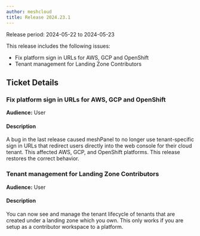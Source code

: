 ```yaml
---
author: meshcloud
title: Release 2024.23.1
---
```


Release period: 2024-05-22 to 2024-05-23

This release includes the following issues:
* Fix platform sign in URLs for AWS, GCP and OpenShift
* Tenant management for Landing Zone Contributors
<!--truncate-->

## Ticket Details
### Fix platform sign in URLs for AWS, GCP and OpenShift
**Audience:** User


#### Description
A bug in the last release caused meshPanel to no longer use tenant-specific
sign in URLs that redirect users directly into the web console for their cloud tenant.
This affected AWS, GCP, and OpenShift platforms.
This release restores the correct behavior.

### Tenant management for Landing Zone Contributors
**Audience:** User


#### Description
You can now see and manage the tenant lifecycle of tenants that are created under a landing zone
which you own. This only works if you are setup as a contributor workspace to a platform.

